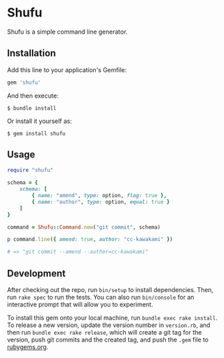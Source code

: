 # Shufu

Shufu is a simple command line generator.

## Installation

Add this line to your application's Gemfile:

```ruby
gem 'shufu'
```

And then execute:

    $ bundle install

Or install it yourself as:

    $ gem install shufu

## Usage

```ruby
require "shufu"

schema = {
    schema: [
        { name: "amend", type: option, flag: true },
        { name: "author", type: option, equal: true }
    ]
}

command = Shufu::Command.new("git commit", schema)

p command.line({ amend: true, author: "cc-kawakami" })

# => "git commit --amend --author=cc-kawakami"
```

## Development

After checking out the repo, run `bin/setup` to install dependencies. Then, run `rake spec` to run the tests. You can also run `bin/console` for an interactive prompt that will allow you to experiment.

To install this gem onto your local machine, run `bundle exec rake install`. To release a new version, update the version number in `version.rb`, and then run `bundle exec rake release`, which will create a git tag for the version, push git commits and the created tag, and push the `.gem` file to [rubygems.org](https://rubygems.org).
